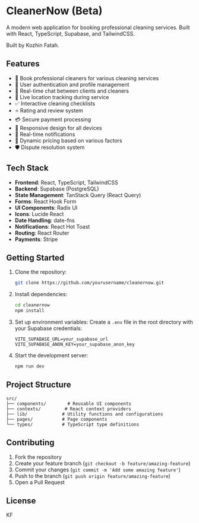 # CleanerNow (Beta)

A modern web application for booking professional cleaning services. Built with React, TypeScript, Supabase, and TailwindCSS.

Built by Kozhin Fatah.

## Features

- 🧹 Book professional cleaners for various cleaning services
- 👤 User authentication and profile management
- 💬 Real-time chat between clients and cleaners
- 📍 Live location tracking during service
- ✅ Interactive cleaning checklists
- ⭐ Rating and review system
- 💳 Secure payment processing
- 📱 Responsive design for all devices
- 🔔 Real-time notifications
- 🎯 Dynamic pricing based on various factors
- 🛡️ Dispute resolution system

## Tech Stack

- **Frontend**: React, TypeScript, TailwindCSS
- **Backend**: Supabase (PostgreSQL)
- **State Management**: TanStack Query (React Query)
- **Forms**: React Hook Form
- **UI Components**: Radix UI
- **Icons**: Lucide React
- **Date Handling**: date-fns
- **Notifications**: React Hot Toast
- **Routing**: React Router
- **Payments**: Stripe

## Getting Started

1. Clone the repository:
   ```bash
   git clone https://github.com/yourusername/cleanernow.git
   ```

2. Install dependencies:
   ```bash
   cd cleanernow
   npm install
   ```

3. Set up environment variables:
   Create a `.env` file in the root directory with your Supabase credentials:
   ```
   VITE_SUPABASE_URL=your_supabase_url
   VITE_SUPABASE_ANON_KEY=your_supabase_anon_key
   ```

4. Start the development server:
   ```bash
   npm run dev
   ```

## Project Structure

```
src/
├── components/        # Reusable UI components
├── contexts/         # React context providers
├── lib/             # Utility functions and configurations
├── pages/           # Page components
└── types/           # TypeScript type definitions
```

## Contributing

1. Fork the repository
2. Create your feature branch (`git checkout -b feature/amazing-feature`)
3. Commit your changes (`git commit -m 'Add some amazing feature'`)
4. Push to the branch (`git push origin feature/amazing-feature`)
5. Open a Pull Request

## License
KF
